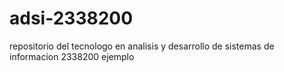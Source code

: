 # adsi-2338200
repositorio del tecnologo en analisis y desarrollo de sistemas de informacion 2338200
ejemplo